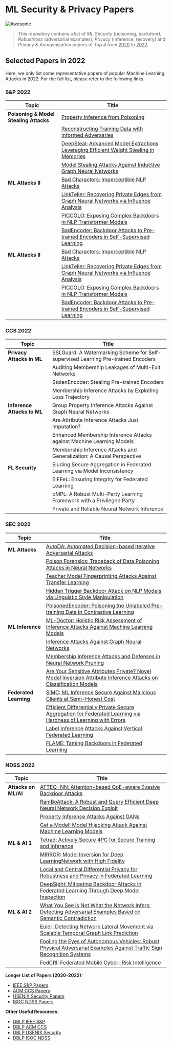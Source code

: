 # ML Security & Privacy Papers

[![Awesome](https://awesome.re/badge.svg)](https://awesome.re)

> This repository contains a list of *ML Security* (poisoning, backdoor), *Robustness* (adversarial examples), *Privacy* (inference, recovery) and *Privacy & Anonymization* papers of *Top 4* from <u>2020</u> to <u>2022</u>.



## Selected Papers in 2022

Here, we only list some representative papers of popular Machine Learning Attacks in 2022. For the full list, please refer to the following links.



### S&P 2022

| Topic                                  | Title                                                        |
| -------------------------------------- | ------------------------------------------------------------ |
| **Poisoning & Model Stealing Attacks** | [Property Inference from Poisoning](https://ieeexplore.ieee.org/document/9833623/) |
|                                        | [Reconstructing Training Data with Informed Adversaries](https://ieeexplore.ieee.org/document/9833677/) |
|                                        | [DeepSteal: Advanced Model Extractions Leveraging Efficient Weight Stealing in Memories](https://ieeexplore.ieee.org/document/9833743/) |
|                                        | [Model Stealing Attacks Against Inductive Graph Neural Networks](https://ieeexplore.ieee.org/document/9833607/) |
| **ML Attacks II**                      | [Bad Characters: Imperceptible NLP Attacks](https://ieeexplore.ieee.org/document/9833641/) |
|                                        | [LinkTeller: Recovering Private Edges from Graph Neural Networks via Influence Analysis](https://ieeexplore.ieee.org/document/9833806/) |
|                                        | [PICCOLO: Exposing Complex Backdoors in NLP Transformer Models](https://ieeexplore.ieee.org/document/9833579/) |
|                                        | [BadEncoder: Backdoor Attacks to Pre-trained Encoders in Self-Supervised Learning](https://ieeexplore.ieee.org/document/9833644/) |
| **ML Attacks II**                      | [Bad Characters: Imperceptible NLP Attacks](https://ieeexplore.ieee.org/document/9833641/) |
|                                        | [LinkTeller: Recovering Private Edges from Graph Neural Networks via Influence Analysis](https://ieeexplore.ieee.org/document/9833806/) |
|                                        | [PICCOLO: Exposing Complex Backdoors in NLP Transformer Models](https://ieeexplore.ieee.org/document/9833579/) |
|                                        | [BadEncoder: Backdoor Attacks to Pre-trained Encoders in Self-Supervised Learning](https://ieeexplore.ieee.org/document/9833644/) |





### CCS 2022

| Topic                       | Title                                                        |
| --------------------------- | ------------------------------------------------------------ |
| **Privacy Attacks in ML**   | SSLGuard: A Watermarking Scheme for Self-supervised Learning Pre-trained Encoders |
|                             | Auditing Membership Leakages of Multi-Exit Networks          |
|                             | StolenEncoder: Stealing Pre-trained Encoders                 |
|                             | Membership Inference Attacks by Exploiting Loss Trajectory   |
| **Inference Attacks to ML** | Group Property Inference Attacks Against Graph Neural Networks |
|                             | Are Attribute Inference Attacks Just Imputation?             |
|                             | Enhanced Membership Inference Attacks against Machine Learning Models |
|                             | Membership Inference Attacks and Generalization: A Causal Perspective |
| **FL Security**             | Eluding Secure Aggregation in Federated Learning via Model Inconsistency |
|                             | EIFFeL: Ensuring Integrity for Federated Learning            |
|                             | pMPL: A Robust Multi-Party Learning Framework with a Privileged Party |
|                             | Private and Reliable Neural Network Inference                |





### SEC 2022

| Topic                  | Title                                                        |
| ---------------------- | ------------------------------------------------------------ |
| **ML Attacks**         | [AutoDA: Automated Decision-based Iterative Adversarial Attacks](https://www.usenix.org/conference/usenixsecurity22/presentation/fu-qi) |
|                        | [Poison Forensics: Traceback of Data Poisoning Attacks in Neural Networks](https://www.usenix.org/conference/usenixsecurity22/presentation/shan) |
|                        | [Teacher Model Fingerprinting Attacks Against Transfer Learning](https://www.usenix.org/conference/usenixsecurity22/presentation/chen-yufei) |
|                        | [Hidden Trigger Backdoor Attack on NLP Models via Linguistic Style Manipulation](https://www.usenix.org/conference/usenixsecurity22/presentation/pan-hidden) |
|                        | [PoisonedEncoder: Poisoning the Unlabeled Pre-training Data in Contrastive Learning](https://www.usenix.org/conference/usenixsecurity22/presentation/liu-hongbin) |
| **ML Inference**       | [ML-Doctor: Holistic Risk Assessment of Inference Attacks Against Machine Learning Models](https://www.usenix.org/conference/usenixsecurity22/presentation/liu-yugeng) |
|                        | [Inference Attacks Against Graph Neural Networks](https://www.usenix.org/conference/usenixsecurity22/presentation/zhang-zhikun) |
|                        | [Membership Inference Attacks and Defenses in Neural Network Pruning](https://www.usenix.org/conference/usenixsecurity22/presentation/yuan-xiaoyong) |
|                        | [Are Your Sensitive Attributes Private? Novel Model Inversion Attribute Inference Attacks on Classification Models](https://www.usenix.org/conference/usenixsecurity22/presentation/mehnaz) |
| **Federated Learning** | [SIMC: ML Inference Secure Against Malicious Clients at Semi-Honest Cost](https://www.usenix.org/conference/usenixsecurity22/presentation/chandran) |
|                        | [Efficient Differentially Private Secure Aggregation for Federated Learning via Hardness of Learning with Errors](https://www.usenix.org/conference/usenixsecurity22/presentation/stevens) |
|                        | [Label Inference Attacks Against Vertical Federated Learning](https://www.usenix.org/conference/usenixsecurity22/presentation/fu-chong) |
|                        | [FLAME: Taming Backdoors in Federated Learning](https://www.usenix.org/conference/usenixsecurity22/presentation/nguyen) |





### NDSS 2022

| Topic                | Title                                                        |
| -------------------- | ------------------------------------------------------------ |
| **Attacks on ML/AI** | [ATTEQ-NN: Attention-based QoE-aware Evasive Backdoor Attacks](https://www.ndss-symposium.org/ndss-paper/auto-draft-238/) |
|                      | [RamBoAttack: A Robust and Query Efficient Deep Neural Network Decision Exploit](https://www.ndss-symposium.org/ndss-paper/auto-draft-239/) |
|                      | [Property Inference Attacks Against GANs](https://www.ndss-symposium.org/ndss-paper/auto-draft-240/) |
|                      | [Get a Model! Model Hijacking Attack Against Machine Learning Models](https://www.ndss-symposium.org/ndss-paper/auto-draft-241/) |
| **ML & AI 1**        | [Tetrad: Actively Secure 4PC for Secure Training and Inference](https://www.ndss-symposium.org/ndss-paper/auto-draft-202/) |
|                      | [MIRROR: Model Inversion for Deep LearningNetwork with High Fidelity](https://www.ndss-symposium.org/ndss-paper/auto-draft-203/) |
|                      | [Local and Central Differential Privacy for Robustness and Privacy in Federated Learning](https://www.ndss-symposium.org/ndss-paper/auto-draft-204/) |
|                      | [DeepSight: Mitigating Backdoor Attacks in Federated Learning Through Deep Model Inspection](https://www.ndss-symposium.org/ndss-paper/auto-draft-205/) |
| **ML & AI 2**        | [What You See is Not What the Network Infers: Detecting Adversarial Examples Based on Semantic Contradiction](https://www.ndss-symposium.org/ndss-paper/auto-draft-226/) |
|                      | [Euler: Detecting Network Lateral Movement via Scalable Temporal Graph Link Prediction](https://www.ndss-symposium.org/ndss-paper/auto-draft-227/) |
|                      | [Fooling the Eyes of Autonomous Vehicles: Robust Physical Adversarial Examples Against Traffic Sign Recognition Systems](https://www.ndss-symposium.org/ndss-paper/auto-draft-228/) |
|                      | [FedCRI: Federated Mobile Cyber-Risk Intelligence](https://www.ndss-symposium.org/ndss-paper/auto-draft-229/) |





**Longer List of Papers (2020-2022):**

-  [IEEE S&P Papers](IEEE_SP.md)
-  [ACM CCS Papers](ACM_CCS.md)
-  [USENIX Security Papers](USENIX_Security.md)
-  [ISOC NDSS Papers](ISOC_NDSS.md)



**Other Useful Resources:**

- [DBLP IEEE S&P](https://dblp.org/db/conf/sp/index.html)
- [DBLP ACM CCS](https://dblp.org/db/conf/ccs/index.html)
- [DBLP USENIX Security](https://dblp.org/db/conf/uss/index.html)
- [DBLP ISOC NDSS](https://dblp.org/db/conf/ndss/index.html)

